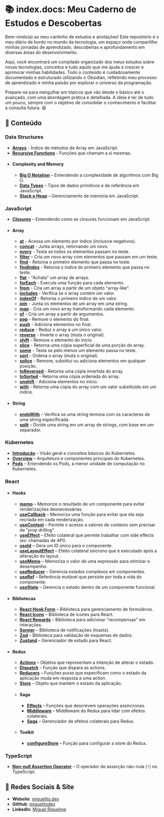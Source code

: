 # 📚 index.docs: Meu Caderno de Estudos e Descobertas

Bem-vindo(a) ao meu cantinho de estudos e anotações! Este repositório é o meu diário de bordo no mundo da tecnologia, um espaço onde compartilho minhas jornadas de aprendizado, descobertas e aprofundamento em diversas áreas do desenvolvimento.

Aqui, você encontrará um compilado organizado dos meus estudos sobre novas tecnologias, conceitos e tudo aquilo que me ajuda a crescer e aprimorar minhas habilidades. Todo o conteúdo é cuidadosamente documentado e estruturado utilizando o Obsidian, refletindo meu processo de aprendizado e minha paixão por explorar o universo da programação.

Prepare-se para mergulhar em tópicos que vão desde o básico até o avançado, com uma abordagem prática e detalhada. A ideia é ter de tudo um pouco, sempre com o objetivo de consolidar o conhecimento e facilitar a consulta futura. 😄

## 🚀 Conteúdo

### Data Structures

- **[Arrays](data-structures/arrays-and-linked-lists/Arrays.md)** - Índice de métodos de Array em JavaScript.
- **[Recursive Functions](data-structures/recursion/recursive-functions.md)** - Funções que chamam a si mesmas.
- #### Complexity and Memory
    - **[Big O Notation](data-structures/complexity-and-memory/big-o-notation.md)** – Entendendo a complexidade de algoritmos com Big O.
    - **[Data Types](data-structures/complexity-and-memory/data-types.md)** – Tipos de dados primitivos e de referência em JavaScript.
    - **[Stack e Heap](data-structures/complexity-and-memory/stack-heap.md)** – Gerenciamento de memória em JavaScript.

### JavaScript

- **[Closures](javascript/closures.md)** – Entendendo como as closures funcionam em JavaScript.
- #### Array
    - **[at](javascript/array/at.md)** - Acessa um elemento por índice (inclusive negativos).
    - **[concat](javascript/array/concat.md)** - Junta arrays, retornando um novo.
    - **[every](javascript/array/every.md)** - Testa se todos os elementos passam no teste.
    - **[filter](javascript/array/filter.md)** – Cria um novo array com elementos que passam em um teste.
    - **[find](javascript/array/find.md)** - Retorna o primeiro elemento que passa no teste.
    - **[findIndex](javascript/array/findIndex.md)** - Retorna o índice do primeiro elemento que passa no teste.
    - **[flat](javascript/array/flat.md)** - "Achata" um array de arrays.
    - **[forEach](javascript/array/forEach.md)** - Executa uma função para cada elemento.
    - **[from](javascript/array/Array.from.md)** - Cria um array a partir de um objeto "array-like".
    - **[includes](javascript/array/includes.md)** - Verifica se o array contém um valor.
    - **[indexOf](javascript/array/indexOf.md)** - Retorna o primeiro índice de um valor.
    - **[join](javascript/array/join.md)** - Junta os elementos de um array em uma string.
    - **[map](javascript/array/map.md)** - Cria um novo array transformando cada elemento.
    - **[of](javascript/array/Array.of.md)** - Cria um array a partir de argumentos.
    - **[pop](javascript/array/pop.md)** - Remove o elemento do final.
    - **[push](javascript/array/push.md)** - Adiciona elementos no final.
    - **[reduce](javascript/array/reduce.md)** - Reduz o array a um único valor.
    - **[reverse](javascript/array/reverse.md)** - Inverte o array (muta o original).
    - **[shift](javascript/array/shift.md)** - Remove o elemento do início.
    - **[slice](javascript/array/slice.md)** - Retorna uma cópia superficial de uma porção do array.
    - **[some](javascript/array/some.md)** - Testa se pelo menos um elemento passa no teste.
    - **[sort](javascript/array/sort.md)** - Ordena o array (muta o original).
    - **[splice](javascript/array/splice.md)** - Remove, substitui ou adiciona elementos em qualquer posição.
    - **[toReversed](javascript/array/toReversed.md)** - Retorna uma cópia invertida do array.
    - **[toSorted](javascript/array/toSorted.md)** - Retorna uma cópia ordenada do array.
    - **[unshift](javascript/array/unshift.md)** - Adiciona elementos no início.
    - **[with](javascript/array/with.md)** - Retorna uma cópia do array com um valor substituído em um índice.
- #### String
    - **[endsWith](javascript/string/endsWith.md)** – Verifica se uma string termina com os caracteres de uma string especificada.
    - **[split](javascript/string/split.md)** – Divide uma string em um array de strings, com base em um separador.

### Kubernetes

- **[Introdução](kubernetes/introducao.md)** – Visão geral e conceitos básicos do Kubernetes.
- **[Overview](kubernetes/overview.md)** – Arquitetura e componentes principais do Kubernetes.
- **[Pods](kubernetes/pods.md)** – Entendendo os Pods, a menor unidade de computação no Kubernetes.

### React

- #### Hooks
    - **[memo](react/hooks/memo.md)** – Memorize o resultado de um componente para evitar renderizações desnecessárias.
    - **[useCallback](react/hooks/useCallback.md)** – Memoriza uma função para evitar que ela seja recriada em cada renderização.
    - **[useContext](react/hooks/useContext.md)** – Permite o acesso a valores de contexto sem precisar de "prop drilling".
    - **[useEffect](react/hooks/useEffect.md)** – Efeito colateral que permite trabalhar com side effects (ex: chamadas de API).
    - **[useId](react/hooks/useId.md)** – Gera um ID único para o componente.
    - **[useLayoutEffect](react/hooks/useLayoutEffect.md)** – Efeito colateral síncrono que é executado após a alteração do layout.
    - **[useMemo](react/hooks/useMemo.md)** – Memoriza o valor de uma expressão para otimizar o desempenho.
    - **[useReducer](react/hooks/useReducer.md)** – Gerencia estados complexos em componentes.
    - **[useRef](react/hooks/useRef.md)** – Referência mutável que persiste por toda a vida do componente.
    - **[useState](react/hooks/useState.md)** – Gerencia o estado dentro de um componente funcional.
- #### Bibliotecas
    - **[React Hook Form](react/libs/react-hook-form.md)** – Biblioteca para gerenciamento de formulários.
    - **[React Icons](react/libs/react-icons.md)** – Biblioteca de ícones para React.
    - **[React Rewards](react/libs/react-rewards.md)** – Biblioteca para adicionar "recompensas" em interações.
    - **[Sonner](react/libs/sonner.md)** – Biblioteca de notificações (toasts).
    - **[Zod](react/libs/zod.md)** – Biblioteca para validação de esquemas de dados.
    - **[Zustand](react/libs/zustand.md)** – Gerenciador de estado para React.
- #### Redux
    - **[Actions](react/redux/actions.md)** – Objetos que representam a intenção de alterar o estado.
    - **[Dispatch](react/redux/dispatch.md)** – Função que dispara as actions.
    - **[Reducers](react/redux/reducers.md)** – Funções puras que especificam como o estado da aplicação muda em resposta a uma action.
    - **[Store](react/redux/store.md)** – Objeto que mantém o estado da aplicação.
    - #### Saga
        - **[Effects](react/redux/saga/effects.md)** – Funções que descrevem operações assíncronas.
        - **[Middleware](react/redux/saga/middleware.md)** – Middleware do Redux para lidar com efeitos colaterais.
        - **[Saga](react/redux/saga/saga.md)** – Gerenciador de efeitos colaterais para Redux.
    - #### Toolkit
        - **[configureStore](react/redux/toolkit/configureStore.md)** – Função para configurar a store do Redux.

### TypeScript

- **[Non-null Assertion Operator](typescript/non-null-assertion-operator.md)** – O operador de asserção não-nula (`!`) no TypeScript.

## 🔗 Redes Sociais & Site

- **Website**: [miguelito.dev](https://miguelito.dev)
- **GitHub**: [miguelitodev](https://github.com/miguelitodev)
- **LinkedIn**: [Miguel Riquelme](https://www.linkedin.com/in/miguelitodev)